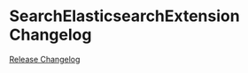 # SearchElasticsearchExtension Changelog

[Release Changelog](https://github.com/spryker/search-elasticsearch-extension/releases)
